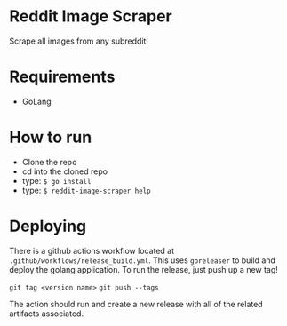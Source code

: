 # Reddit Image Scraper
Scrape all images from any subreddit!


# Requirements
* GoLang

# How to run
* Clone the repo
* cd into the cloned repo
* type: `$ go install`
* type: `$ reddit-image-scraper help`

# Deploying
There is a github actions workflow located at `.github/workflows/release_build.yml`. This uses `goreleaser` to build
and deploy the golang application. To run the release, just push up a new tag!

`git tag <version name>`
`git push --tags`

The action should run and create a new release with all of the related artifacts associated.